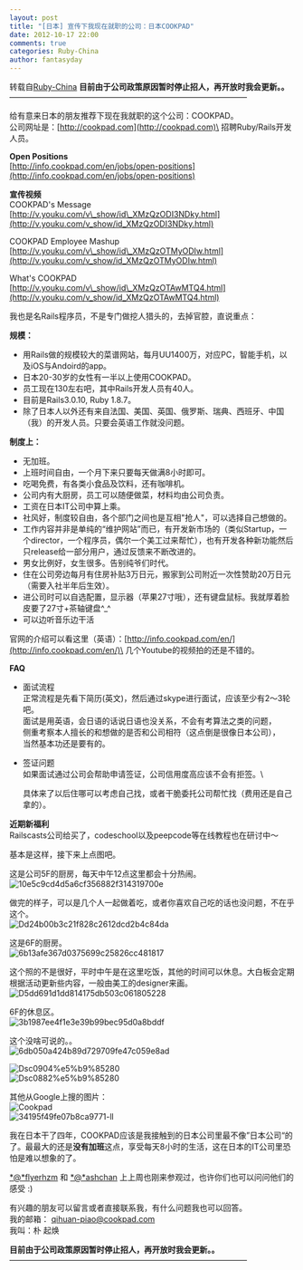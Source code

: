 ```yaml
---
layout: post
title: "[日本] 宣传下我现在就职的公司：日本COOKPAD"
date: 2012-10-17 22:00
comments: true
categories: Ruby-China
author: fantasyday
---
```

转载自[Ruby-China](http://ruby-china.org/topics/864)
**目前由于公司政策原因暂时停止招人，再开放时我会更新。。**\
 ——————————————————————————————

给有意来日本的朋友推荐下现在我就职的这个公司：COOKPAD。\
 公司网址是：[http://cookpad.com](http://cookpad.com)\
 招聘Ruby/Rails开发人员。

**Open Positions**\
[http://info.cookpad.com/en/jobs/open-positions](http://info.cookpad.com/en/jobs/open-positions)

**宣传视频**\
 COOKPAD's Message\
[http://v.youku.com/v\_show/id\_XMzQzODI3NDky.html](http://v.youku.com/v_show/id_XMzQzODI3NDky.html)

COOKPAD Employee Mashup\
[http://v.youku.com/v\_show/id\_XMzQzOTMyODIw.html](http://v.youku.com/v_show/id_XMzQzOTMyODIw.html)

What's COOKPAD\
[http://v.youku.com/v\_show/id\_XMzQzOTAwMTQ4.html](http://v.youku.com/v_show/id_XMzQzOTAwMTQ4.html)

我也是名Rails程序员，不是专门做挖人猎头的，去掉官腔，直说重点：

**规模：**

-   用Rails做的规模较大的菜谱网站，每月UU1400万，对应PC，智能手机，以及iOS与Andoird的app。
-   日本20-30岁的女性有一半以上使用COOKPAD。
-   员工现在130左右吧，其中Rails开发人员有40人。
-   目前是Rails3.0.10, Ruby 1.8.7。
-   除了日本人以外还有来自法国、美国、英国、俄罗斯、瑞典、西班牙、中国（我）的开发人员。只要会英语工作就没问题。

**制度上：**

-   无加班。
-   上班时间自由，一个月下来只要每天做满8小时即可。
-   吃喝免费，有各类小食品及饮料，还有咖啡机。
-   公司内有大厨房，员工可以随便做菜，材料均由公司负责。
-   工资在日本IT公司中算上乘。
-   社风好，制度较自由，各个部门之间也是互相"抢人"，可以选择自己想做的。
-   工作内容并非是单纯的“维护网站”而已，有开发新市场的（类似Startup，一个director，一个程序员，偶尔一个美工过来帮忙），也有开发各种新功能然后只release给一部分用户，通过反馈来不断改进的。
-   男女比例好，女生很多。告别纯爷们时代。
-   住在公司旁边每月有住房补贴3万日元，搬家到公司附近一次性赞助20万日元（需要入社半年后生效）。
-   进公司时可以自选配置，显示器（苹果27寸哦），还有键盘鼠标。我就厚着脸皮要了27寸+茶轴键盘\^\_\^
-   可以边听音乐边干活

官网的介绍可以看这里（英语）：[http://info.cookpad.com/en/](http://info.cookpad.com/en/)\
 几个Youtube的视频拍的还是不错的。

**FAQ**

-   面试流程\
     正常流程是先看下简历(英文)，然后通过skype进行面试，应该至少有2～3轮吧。\
     面试是用英语，会日语的话说日语也没关系，不会有考算法之类的问题，\
     侧重考察本人擅长的和想做的是否和公司相符（这点倒是很像日本公司），\
     当然基本功还是要有的。

-   签证问题\
     如果面试通过公司会帮助申请签证，公司信用度高应该不会有拒签。\

    具体来了以后住哪可以考虑自己找，或者干脆委托公司帮忙找（费用还是自己拿的）。

**近期新福利**\
 Railscasts公司给买了，codeschool以及peepcode等在线教程也在研讨中～

基本是这样，接下来上点图吧。

这是公司5F的厨房，每天中午12点这里都会十分热闹。\
![10e5c9cd4d5a6cf356882f314319700e](http://l.ruby-china.org/photo/10e5c9cd4d5a6cf356882f314319700e.jpg)

做完的样子，可以是几个人一起做着吃，或者你喜欢自己吃的话也没问题，不在乎这个。\
![Dd24b00b3c21f828c2612dcd2b4c84da](http://l.ruby-china.org/photo/dd24b00b3c21f828c2612dcd2b4c84da.jpg)

这是6F的厨房。\
![6b13afe367d0375699c25826cc481817](http://l.ruby-china.org/photo/6b13afe367d0375699c25826cc481817.jpg)

这个照的不是很好，平时中午是在这里吃饭，其他的时间可以休息。大白板会定期根据活动更新些内容，一般由美工的designer来画。\
![D5dd691d1dd814175db503c061805228](http://l.ruby-china.org/photo/d5dd691d1dd814175db503c061805228.jpg)

6F的休息区。\
![3b1987ee4f1e3e39b99bec95d0a8bddf](http://l.ruby-china.org/photo/3b1987ee4f1e3e39b99bec95d0a8bddf.jpg)

这个没啥可说的。。\
![6db050a424b89d729709fe47c059e8ad](http://l.ruby-china.org/photo/6db050a424b89d729709fe47c059e8ad.jpg)

![Dsc0904%e5%b9%85280](http://info.cookpad.com/wp-content/uploads/DSC0904%E5%B9%85280.jpg)\
![Dsc0882%e5%b9%85280](http://info.cookpad.com/wp-content/uploads/DSC0882%E5%B9%85280.jpg)

其他从Google上搜的图片：\
![Cookpad](http://mtl.recruit.co.jp/blog/2009/04/03/cookpad.jpg)\
![34195f49fe07b8ca9771-ll](http://img.pics.livedoor.com/012/3/4/34195f49fe07b8ca9771-LL.JPG)

我在日本干了四年，COOKPAD应该是我接触到的日本公司里最不像”日本公司“的了。最最大的还是**没有加班**这点，享受每天8小时的生活，这在日本的IT公司里恐怕是难以想象的了。

[*@*flyerhzm](/flyerhzm "@flyerhzm") 和
[*@*ashchan](/ashchan "@ashchan")
上上周也刚来参观过，也许你们也可以问问他们的感受 :)

有兴趣的朋友可以留言或者直接联系我，有什么问题我也可以回答。\
 我的邮箱： qihuan-piao@cookpad.com\
 我叫：朴 起焕

**目前由于公司政策原因暂时停止招人，再开放时我会更新。。**\
 ——————————————————————————————
